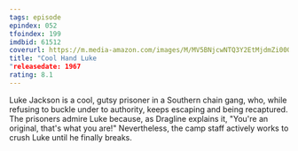 ```yaml
---
tags: episode
epindex: 052
tfoindex: 199
imdbid: 61512
coverurl: https://m.media-amazon.com/images/M/MV5BNjcwNTQ3Y2EtMjdmZi00ODBhLWFhNzQtOTc3MWU5NTZlMDViXkEyXkFqcGdeQXVyMjUzOTY1NTc@._V1_SX202_CR0,0,202,300_.jpg
title: "Cool Hand Luke
"releasedate: 1967
rating: 8.1
---
```


Luke Jackson is a cool, gutsy prisoner in a Southern chain gang, who, while refusing to buckle under to authority, keeps escaping and being recaptured. The prisoners admire Luke because, as Dragline explains it, "You're an original, that's what you are!" Nevertheless, the camp staff actively works to crush Luke until he finally breaks.